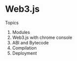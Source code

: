 # Web3.js

Topics
1. Modules
2. Web3.js with chrome console
3. ABI and Bytecode
4. Compilation
5. Deployment
